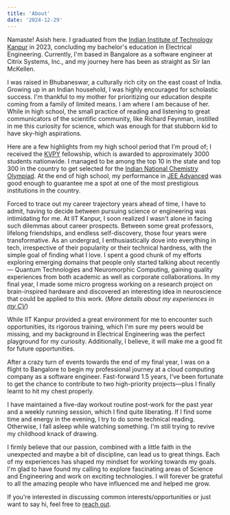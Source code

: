 ```yaml
---
title: 'About'
date: '2024-12-29'
---
```


Namaste! Asish here. I graduated from the [Indian Institute of Technology Kanpur](https://www.iitk.ac.in/) in 2023, concluding my bachelor's education in Electrical Engineering. Currently, I'm based in Bangalore as a software engineer at Citrix Systems, Inc., and my journey here has been as straight as Sir Ian McKellen.

I was raised in Bhubaneswar, a culturally rich city on the east coast of India. Growing up in an Indian household, I was highly encouraged for scholastic success. I'm thankful to my mother for prioritizing our education despite coming from a family of limited means. I am where I am because of her. While in high school, the small practice of reading and listening to great communicators of the scientific community, like Richard Feynman, instilled in me this curiosity for science, which was enough for that stubborn kid to have sky-high aspirations.

Here are a few highlights from my high school period that I'm proud of; I received the [KVPY](https://www.indiascienceandtechnology.gov.in/nurturing-minds/scholarships/school/kishore-vaigyanik-protsahan-yojana-kvpy) fellowship, which is awarded to approximately 3000 students nationwide. I managed to be among the top 10 in the state and top 300 in the country to get selected for the [Indian National Chemistry Olympiad](https://chem.hbcse.tifr.res.in/in-india/). At the end of high school, my performance in [JEE Advanced](https://en.wikipedia.org/wiki/Joint_Entrance_Examination_%E2%80%93_Advanced) was good enough to guarantee me a spot at one of the most prestigious institutions in the country.

Forced to trace out my career trajectory years ahead of time, I have to admit, having to decide between pursuing science or engineering was intimidating for me. At IIT Kanpur, I soon realized I wasn't alone in facing such dilemmas about career prospects. Between some great professors, lifelong friendships, and endless self-discovery, those four years were transformative. As an undergrad, I enthusiastically dove into everything in tech, irrespective of their popularity or their technical hardness, with the simple goal of finding what I love. I spent a good chunk of my efforts exploring emerging domains that people only started talking about recently — Quantum Technologies and Neuromorphic Computing, gaining quality experiences from both academic as well as corporate collaborations. In my final year, I made some micro progress working on a research project on brain-inspired hardware and discovered an interesting idea in neuroscience that could be applied to this work. (*More details about my experiences in [my CV](https://asishmandoi.github.io/cv.pdf)*)

While IIT Kanpur provided a great environment for me to encounter such opportunities, its rigorous training, which I'm sure my peers would be missing, and my background in Electrical Engineering was the perfect playground for my curiosity. Additionally, I believe, it will make me a good fit for future opportunities.

After a crazy turn of events towards the end of my final year, I was on a flight to Bangalore to begin my professional journey at a cloud computing company as a software engineer. Fast-forward 1.5 years, I've been fortunate to get the chance to contribute to two high-priority projects—plus I finally learnt to hit my chest properly.

I have maintained a five-day workout routine post-work for the past year and a weekly running session, which I find quite liberating. If I find some time and energy in the evening, I try to do some technical reading. Otherwise, I fall asleep while watching something. I'm still trying to revive my childhood knack of drawing.

I firmly believe that our passion, combined with a little faith in the unexpected and maybe a bit of discipline, can lead us to great things. Each of my experiences has shaped my mindset for working towards my goals. I'm glad to have found my calling to explore fascinating areas of Science and Engineering and work on exciting technologies. I will forever be grateful to all the amazing people who have influenced me and helped me grow.

If you're interested in discussing common interests/opportunities or just want to say hi, feel free to [reach out](https://asishmandoi.github.io/contact).
